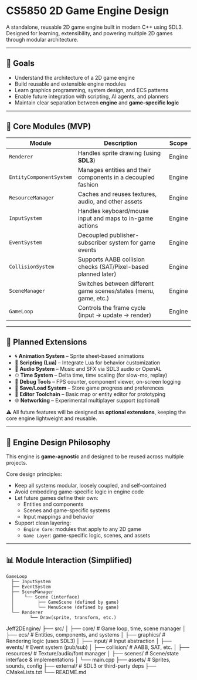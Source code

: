 # CS5850 2D Game Engine Design

A standalone, reusable 2D game engine built in modern C++ using SDL3.  
Designed for learning, extensibility, and powering multiple 2D games through modular architecture.

---

## 🎯 Goals

- Understand the architecture of a 2D game engine  
- Build reusable and extensible engine modules  
- Learn graphics programming, system design, and ECS patterns  
- Enable future integration with scripting, AI agents, and planners  
- Maintain clear separation between **engine** and **game-specific logic**

---

## 🧱 Core Modules (MVP)

| Module                  | Description                                                                 | Scope   |
|-------------------------|-----------------------------------------------------------------------------|---------|
| `Renderer`              | Handles sprite drawing (using **SDL3**)                                     | Engine  |
| `EntityComponentSystem` | Manages entities and their components in a decoupled fashion                | Engine  |
| `ResourceManager`       | Caches and reuses textures, audio, and other assets                         | Engine  |
| `InputSystem`           | Handles keyboard/mouse input and maps to in-game actions                    | Engine  |
| `EventSystem`           | Decoupled publisher-subscriber system for game events                       | Engine  |
| `CollisionSystem`       | Supports AABB collision checks (SAT/Pixel-based planned later)              | Engine  |
| `SceneManager`          | Switches between different game scenes/states (menu, game, etc.)            | Engine  |
| `GameLoop`              | Controls the frame cycle (input → update → render)                          | Engine  |

---

## 🧩 Planned Extensions

- 🌀 **Animation System** – Sprite sheet-based animations  
- 🧠 **Scripting (Lua)** – Integrate Lua for behavior customization  
- 🎵 **Audio System** – Music and SFX via SDL3 audio or OpenAL  
- ⏱ **Time System** – Delta time, time scaling (for slow-mo, replay)  
- 🧪 **Debug Tools** – FPS counter, component viewer, on-screen logging  
- 💾 **Save/Load System** – Store game progress and preferences  
- 🧰 **Editor Toolchain** – Basic map or entity editor for prototyping  
- 🌐 **Networking** – Experimental multiplayer support (optional)

⚠️ All future features will be designed as **optional extensions**, keeping the core engine lightweight and reusable.

---

## 🧠 Engine Design Philosophy

This engine is **game-agnostic** and designed to be reused across multiple projects.

Core design principles:
- Keep all systems modular, loosely coupled, and self-contained
- Avoid embedding game-specific logic in engine code
- Let future games define their own:
  - Entities and components
  - Scenes and game-specific systems
  - Input mappings and behavior
- Support clean layering:
  - `Engine Core`: modules that apply to any 2D game
  - `Game Layer`: game-specific logic, scenes, and assets

---

## 📊 Module Interaction (Simplified)

```text
GameLoop
  ├── InputSystem
  ├── EventSystem
  ├── SceneManager
  │    └── Scene (interface)
  │         ├── GameScene (defined by game)
  │         └── MenuScene (defined by game)
  └── Renderer
         └── Draw(sprite, transform, etc.)
```


Jeff2DEngine/
├── src/
│   ├── core/             # Game loop, time, scene manager
│   ├── ecs/              # Entities, components, and systems
│   ├── graphics/         # Rendering logic (uses SDL3)
│   ├── input/            # Input abstraction
│   ├── events/           # Event system (pub/sub)
│   ├── collision/        # AABB, SAT, etc.
│   ├── resources/        # Texture/audio/font manager
│   ├── scenes/           # Scene/state interface & implementations
│   └── main.cpp
├── assets/               # Sprites, sounds, config
├── external/             # SDL3 or third-party deps
├── CMakeLists.txt
└── README.md
